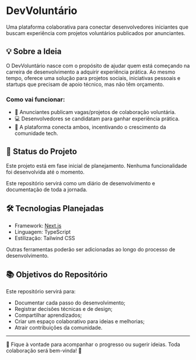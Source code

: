 # DevVoluntário

Uma plataforma colaborativa para conectar desenvolvedores iniciantes que buscam experiência com projetos voluntários publicados por anunciantes.

## 💡 Sobre a Ideia

O DevVoluntário nasce com o propósito de ajudar quem está começando na carreira de desenvolvimento a adquirir experiência prática. Ao mesmo tempo, oferece uma solução para projetos sociais, iniciativas pessoais e startups que precisam de apoio técnico, mas não têm orçamento.

### Como vai funcionar:

- 📝 Anunciantes publicam vagas/projetos de colaboração voluntária.
- 💻 Desenvolvedores se candidatam para ganhar experiência prática.
- 🤝 A plataforma conecta ambos, incentivando o crescimento da comunidade tech.

## 🚧 Status do Projeto

Este projeto está em fase inicial de planejamento. Nenhuma funcionalidade foi desenvolvida até o momento.

Este repositório servirá como um diário de desenvolvimento e documentação de toda a jornada.

## 🛠 Tecnologias Planejadas

- Framework: [Next.js](https://nextjs.org/)
- Linguagem: TypeScript
- Estilização: Tailwind CSS

Outras ferramentas poderão ser adicionadas ao longo do processo de desenvolvimento.

## 📚 Objetivos do Repositório

Este repositório servirá para:

- Documentar cada passo do desenvolvimento;
- Registrar decisões técnicas e de design;
- Compartilhar aprendizados;
- Criar um espaço colaborativo para ideias e melhorias;
- Atrair contribuições da comunidade.

---

📌 Fique à vontade para acompanhar o progresso ou sugerir ideias.
Toda colaboração será bem-vinda! 🚀
